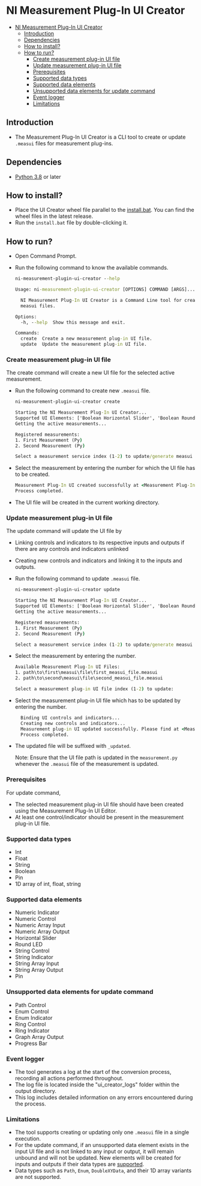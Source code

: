 # NI Measurement Plug-In UI Creator

- [NI Measurement Plug-In UI Creator](#ni-measurement-plug-in-ui-creator)
  - [Introduction](#introduction)
  - [Dependencies](#dependencies)
  - [How to install?](#how-to-install)
  - [How to run?](#how-to-run)
    - [Create measurement plug-in UI file](#create-measurement-plug-in-ui-file)
    - [Update measurement plug-in UI file](#update-measurement-plug-in-ui-file)
    - [Prerequisites](#prerequisites)
    - [Supported data types](#supported-data-types)
    - [Supported data elements](#supported-data-elements)
    - [Unsupported data elements for update command](#unsupported-data-elements-for-update-command)
    - [Event logger](#event-logger)
    - [Limitations](#limitations)

## Introduction

- The Measurement Plug-In UI Creator is a CLI tool to create or update `.measui` files for measurement plug-ins.

## Dependencies

- [Python 3.8](https://www.python.org/downloads/release/python-3810/) or later

## How to install?

- Place the UI Creator wheel file parallel to the [install.bat](../../batch_files/install.bat). You can find the wheel files in the latest release.
- Run the `install.bat` file by double-clicking it.

## How to run?

- Open Command Prompt.
- Run the following command to know the available commands.

  ```cmd
  ni-measurement-plugin-ui-creator --help
  ```

  ```cmd
  Usage: ni-measurement-plugin-ui-creator [OPTIONS] COMMAND [ARGS]...

    NI Measurement Plug-In UI Creator is a Command Line tool for creating/updating
    measui files.

  Options:
    -h, --help  Show this message and exit.

  Commands:
    create  Create a new measurement plug-in UI file.
    update  Update the measurement plug-in UI file.
  ```

### Create measurement plug-in UI file

The create command will create a new UI file for the selected active measurement.

- Run the following command to create new `.measui` file.

  ```cmd
  ni-measurement-plugin-ui-creator create
  ```

  ```cmd
  Starting the NI Measurement Plug-In UI Creator...
  Supported UI Elements: ['Boolean Horizontal Slider', 'Boolean Round LED', 'Numeric Array Input', 'Numeric Array Output', 'Numeric Control', 'Numeric Indicator', 'Pin', 'String Array Input', 'String Array Output', 'String Control', 'String Indicator']
  Getting the active measurements...

  Registered measurements:
  1. First Measurement (Py)
  2. Second Measurement (Py)

  Select a measurement service index (1-2) to update/generate measui file:
  ```

- Select the measurement by entering the number for which the UI file has to be created.

  ```cmd
  Measurement Plug-In UI created successfully at <Measurement Plug-In UI file path>
  Process completed.
  ```

- The UI file will be created in the current working directory.

### Update measurement plug-in UI file

The update command will update the UI file by

- Linking controls and indicators to its respective inputs and outputs if there are any controls and indicators unlinked
- Creating new controls and indicators and linking it to the inputs and outputs.

- Run the following command to update `.measui` file.

  ```cmd
  ni-measurement-plugin-ui-creator update
  ```

  ```cmd
  Starting the NI Measurement Plug-In UI Creator...
  Supported UI Elements: ['Boolean Horizontal Slider', 'Boolean Round LED', 'Numeric Array Input', 'Numeric Array Output', 'Numeric Control', 'Numeric Indicator', 'Pin', 'String Array Input', 'String Array Output', 'String Control', 'String Indicator']
  Getting the active measurements...

  Registered measurements:
  1. First Measurement (Py)
  2. Second Measurement (Py)

  Select a measurement service index (1-2) to update/generate measui file:
  ```

- Select the measurement by entering the number.

  ```cmd
  Available Measurement Plug-In UI Files:
  1. path\to\first\measui\file\first_measui_file.measui
  2. path\to\second\measui\file\second_measui_file.measui

  Select a measurement plug-in UI file index (1-2) to update:
  ```

- Select the measurement plug-in UI file which has to be updated by entering the number.

  ```cmd
    Binding UI controls and indicators...
    Creating new controls and indicators...
    Measurement plug-in UI updated successfully. Please find at <Measurement Plug-In UI file path>
    Process completed.
  ```

- The updated file will be suffixed with `_updated`.

  Note: Ensure that the UI file path is updated in the `measurement.py` whenever the `.measui` file of the measurement is updated.
  
### Prerequisites

For update command,

- The selected measurement plug-in UI file should have been created using the Measurement Plug-In UI Editor.
- At least one control/indicator should be present in the measurement plug-in UI file.

### Supported data types

- Int
- Float
- String
- Boolean
- Pin
- 1D array of int, float, string

### Supported data elements

- Numeric Indicator
- Numeric Control
- Numeric Array Input
- Numeric Array Output
- Horizontal Slider
- Round LED
- String Control
- String Indicator
- String Array Input
- String Array Output
- Pin

### Unsupported data elements for update command

- Path Control
- Enum Control
- Enum Indicator
- Ring Control
- Ring Indicator
- Graph Array Output
- Progress Bar

### Event logger

- The tool generates a log at the start of the conversion process, recording all actions performed throughout.
- The log file is located inside the "ui_creator_logs" folder within the output directory.
- This log includes detailed information on any errors encountered during the process.

### Limitations

- The tool supports creating or updating only one `.measui` file in a single execution.
- For the update command, if an unsupported data element exists in the input UI file and is not linked to any input or output, it will remain unbound and will not be updated. New elements will be created for inputs and outputs if their data types are [supported](#supported-data-types).
- Data types such as `Path`, `Enum`, `DoubleXYData`, and their 1D array variants are not supported.
